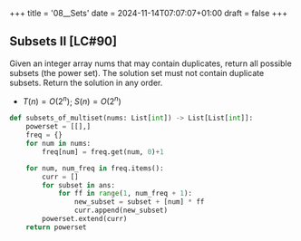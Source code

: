 +++
title = '08__Sets'
date = 2024-11-14T07:07:07+01:00
draft = false
+++
  
## Subsets II [LC#90]
Given an integer array nums that may contain duplicates, return all possible  subsets (the power set). The solution set must not contain duplicate subsets. Return the solution in any order.

- $T(n) = O(2^n)$; $S(n) = O(2^n)$

```python
def subsets_of_multiset(nums: List[int]) -> List[List[int]]:
    powerset = [[],]
    freq = {}
    for num in nums:
        freq[num] = freq.get(num, 0)+1

    for num, num_freq in freq.items():
        curr = []
        for subset in ans:
            for ff in range(1, num_freq + 1):
                new_subset = subset + [num] * ff
                curr.append(new_subset)
        powerset.extend(curr)
    return powerset
```
